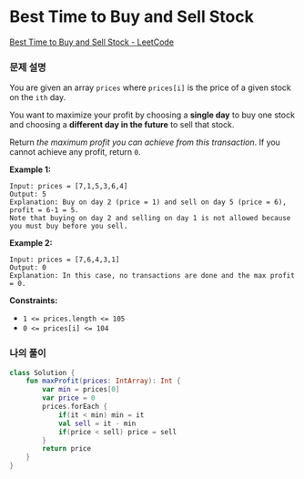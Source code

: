 # Best Time to Buy and Sell Stock

[Best Time to Buy and Sell Stock - LeetCode](https://leetcode.com/problems/best-time-to-buy-and-sell-stock/submissions/945465853/)

### 문제 설명

You are given an array `prices` where `prices[i]` is the price of a given stock on the `ith` day.

You want to maximize your profit by choosing a **single day** to buy one stock and choosing a **different day in the future** to sell that stock.

Return *the maximum profit you can achieve from this transaction*. If you cannot achieve any profit, return `0`.

**Example 1:**

```
Input: prices = [7,1,5,3,6,4]
Output: 5
Explanation: Buy on day 2 (price = 1) and sell on day 5 (price = 6), profit = 6-1 = 5.
Note that buying on day 2 and selling on day 1 is not allowed because you must buy before you sell.

```

**Example 2:**

```
Input: prices = [7,6,4,3,1]
Output: 0
Explanation: In this case, no transactions are done and the max profit = 0.

```

**Constraints:**

- `1 <= prices.length <= 105`
- `0 <= prices[i] <= 104`

### 나의 풀이

```kotlin
class Solution {
    fun maxProfit(prices: IntArray): Int {
        var min = prices[0]
        var price = 0
        prices.forEach { 
            if(it < min) min = it
            val sell = it - min
            if(price < sell) price = sell
        }
        return price
    }
}
```